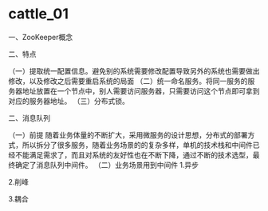 # cattle_01


一、ZooKeeper概念


二、特点

（一）提取统一配置信息。避免别的系统需要修改配置导致另外的系统也需要做出修改，以及修改之后需要重启系统的局面
（二）统一命名服务。将同一服务的服务器地址放置在一个节点中，别人需要访问服务器，只需要访问这个节点即可拿到对应的服务器地址。
（三）分布式锁。

二、消息队列

（一）前提
随着业务体量的不断扩大，采用微服务的设计思想，分布式的部署方式，所以拆分了很多服务，随着业务场景的的复杂多样，单机的技术栈和中间件已经不能满足需求了，而且对系统的友好性也在不断下降，通过不断的技术选型，最终确定了消息队列中间件。
（二）业务场景用到中间件
1.异步

2.削峰

3.耦合
